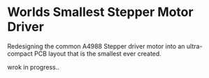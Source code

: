 # Worlds Smallest Stepper Motor Driver
Redesigning the common A4988 Stepper driver motor into an ultra-compact PCB layout that is the smallest ever created.


wrok in progress..
